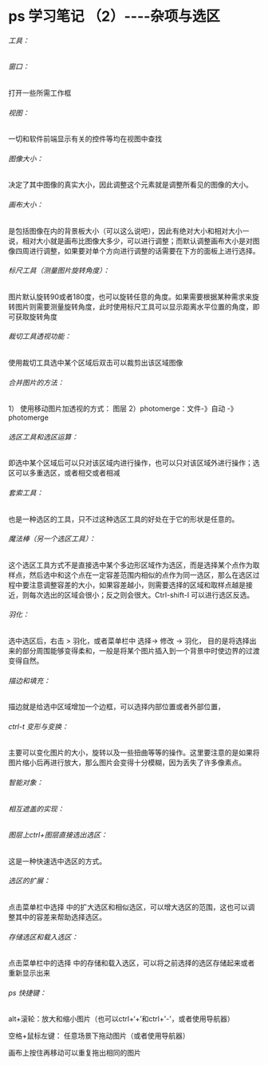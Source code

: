 # ps 学习笔记 （2）----杂项与选区

###### 工具：

###### 窗口： 

打开一些所需工作框

###### 视图：

一切和软件前端显示有关的控件等均在视图中查找

###### 图像大小：

决定了其中图像的真实大小，因此调整这个元素就是调整所看见的图像的大小。

###### 画布大小：

是包括图像在内的背景板大小（可以这么说吧），因此有绝对大小和相对大小一说，相对大小就是画布比图像大多少，可以进行调整；而默认调整画布大小是对图像四周进行调整，如果要对单个方向进行调整的话需要在下方的面板上进行选择。

###### 标尺工具（测量图片旋转角度）：

图片默认旋转90或者180度，也可以旋转任意的角度。如果需要根据某种需求来旋转图片则需要测量旋转角度，此时使用标尺工具可以显示距离水平位置的角度，即可获取旋转角度

###### 裁切工具透视功能：

使用裁切工具选中某个区域后双击可以裁剪出该区域图像

###### 合并图片的方法：

1） 使用移动图片加透视的方式： 图层  2）photomerge：文件-》自动 -》photomerge

###### 选区工具和选区运算：

即选中某个区域后可以只对该区域内进行操作，也可以只对该区域外进行操作；选区可以多重选区，或者相交或者相减

###### 套索工具：

也是一种选区的工具，只不过这种选区工具的好处在于它的形状是任意的。

###### 魔法棒（另一个选区工具）：

这个选区工具方式不是直接选中某个多边形区域作为选区，而是选择某个点作为取样点，然后选中和这个点在一定容差范围内相似的点作为同一选区，那么在选区过程中要注意调整容差的大小，如果容差越小，则需要选择的区域和取样点越是接近，则每次选出的区域会很小；反之则会很大。Ctrl-shift-I 可以进行选区反选。

###### 羽化： 

选中选区后，右击 > 羽化，或者菜单栏中 选择-> 修改 -> 羽化， 目的是将选择出来的部分周围能够变得柔和，一般是将某个图片插入到一个背景中时使边界的过渡变得自然。

###### 描边和填充：

描边就是给选中区域增加一个边框，可以选择内部位置或者外部位置，

###### ctrl-t 变形与变换：

主要可以变化图片的大小，旋转以及一些扭曲等等的操作。这里要注意的是如果将图片缩小后再进行放大，那么图片会变得十分模糊，因为丢失了许多像素点。

###### 智能对象：

###### 相互遮盖的实现：

###### 图层上ctrl+图层直接选出选区：

这是一种快速选中选区的方式。

###### 选区的扩展：

点击菜单栏中选择 中的扩大选区和相似选区，可以增大选区的范围，这也可以调整其中的容差来帮助选择选区。

###### 存储选区和载入选区：

点击菜单栏中的选择 中的存储和载入选区，可以将之前选择的选区存储起来或者重新显示出来

###### ps 快捷键：

alt+滚轮：放大和缩小图片（也可以ctrl+‘+’和ctrl+'-'，或者使用导航器）

空格+鼠标左键： 任意场景下拖动图片（或者使用导航器）

画布上按住再移动可以重复拖出相同的图片